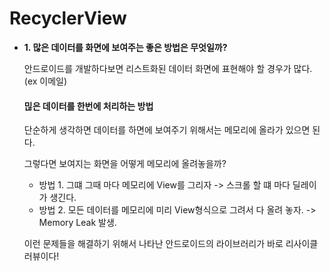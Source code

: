 # RecyclerView 



+ **1. 많은 데이터를 화면에 보여주는 좋은 방법은 무엇일까?**

  

  안드로이드를 개발하다보면 리스트화된 데이터 화면에 표현해야 할 경우가 많다. (ex 이메일)

  

  #### 믾은 데이터를 한번에 처리하는 방법

  

  단순하게 생각하면 데이터를 하면에 보여주기 위해서는 메모리에 올라가 있으면 된다.

  

  그렇다면 보여지는 화면을 어떻게 메모리에 올려놓을까?

  - 방법 1. 그떄 그때 마다 메모리에 View를 그리자 -> 스크롤 할 떄 마다 딜레이가 생긴다.
  - 방법 2. 모든 데이터를 메모리에 미리 View형식으로 그려서 다 올려 놓자. -> Memory Leak 발생.

  

  

  이런 문제들을 해결하기 위해서 나타난 안드로이드의 라이브러리가 바로 리사이클러뷰이다!
